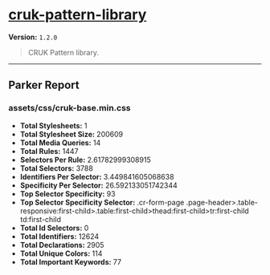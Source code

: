 # [cruk-pattern-library]( https://github.com/CRUKorg/cruk-pattern-library )

**Version:** `1.2.0`

> CRUK Pattern library.

* * *

## Parker Report

### assets/css/cruk-base.min.css

- **Total Stylesheets:** 1
- **Total Stylesheet Size:** 200609
- **Total Media Queries:** 14
- **Total Rules:** 1447
- **Selectors Per Rule:** 2.61782999308915
- **Total Selectors:** 3788
- **Identifiers Per Selector:** 3.449841605068638
- **Specificity Per Selector:** 26.592133051742344
- **Top Selector Specificity:** 93
- **Top Selector Specificity Selector:** .cr-form-page .page-header>.table-responsive:first-child>.table:first-child>thead:first-child>tr:first-child td:first-child
- **Total Id Selectors:** 0
- **Total Identifiers:** 12624
- **Total Declarations:** 2905
- **Total Unique Colors:** 114
- **Total Important Keywords:** 77

